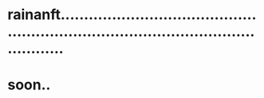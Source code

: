 # rainanft...........................................................................................................
# soon..
